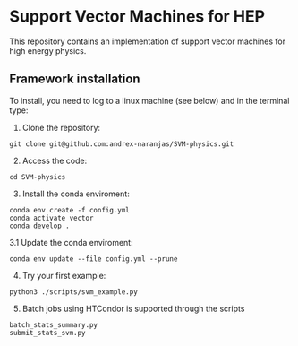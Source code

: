 # Support Vector Machines for HEP

This repository contains an implementation of support vector machines for high energy physics.

## Framework installation


To install, you need to log to a linux machine (see below) and in the terminal type:

1. Clone the repository:
  ```
  git clone git@github.com:andrex-naranjas/SVM-physics.git
  ```
2. Access the code:
  ```
  cd SVM-physics
  ```

3. Install the conda enviroment:
  ```
  conda env create -f config.yml
  conda activate vector
  conda develop .
  ```
3.1 Update the conda enviroment:
   ```
   conda env update --file config.yml --prune
   ```

4. Try your first example:
  ```
  python3 ./scripts/svm_example.py
  ```

5. Batch jobs using HTCondor is supported through the scripts
  ```
  batch_stats_summary.py
  submit_stats_svm.py
  ```
